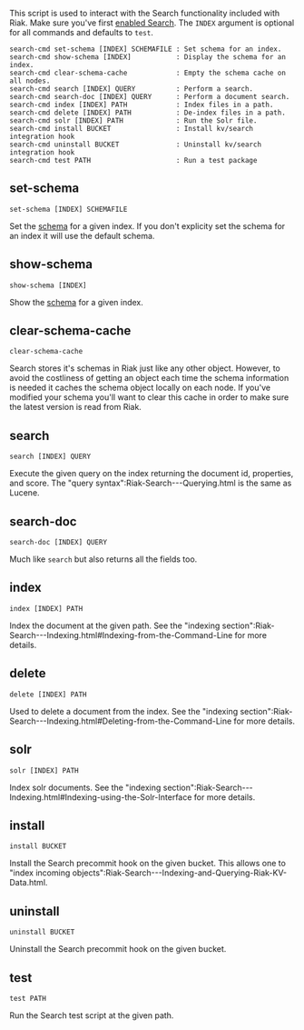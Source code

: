 This script is used to interact with the Search functionality included with
Riak.  Make sure you've first [enabled 
Search](Riak-Search---Installation-and-Setup.html).  The `INDEX` argument is
optional for all commands and defaults to `test`.

    
    search-cmd set-schema [INDEX] SCHEMAFILE : Set schema for an index.
    search-cmd show-schema [INDEX]           : Display the schema for an index.
    search-cmd clear-schema-cache            : Empty the schema cache on all nodes.
    search-cmd search [INDEX] QUERY          : Perform a search.
    search-cmd search-doc [INDEX] QUERY      : Perform a document search.
    search-cmd index [INDEX] PATH            : Index files in a path.
    search-cmd delete [INDEX] PATH           : De-index files in a path.
    search-cmd solr [INDEX] PATH             : Run the Solr file.
    search-cmd install BUCKET                : Install kv/search integration hook
    search-cmd uninstall BUCKET              : Uninstall kv/search integration hook
    search-cmd test PATH                     : Run a test package


## set-schema

    set-schema [INDEX] SCHEMAFILE

Set the [schema](Riak-Search---Schema.html) for a given index.  If you don't
explicity set the schema for an index it will use the default schema.


## show-schema

    show-schema [INDEX]

Show the [schema](Riak-Search---Schema.html) for a given index.


## clear-schema-cache

    clear-schema-cache

Search stores it's schemas in Riak just like any other object.  However, to
avoid the costliness of getting an object each time the schema information is
needed it caches the schema object locally on each node.  If you've modified
your schema you'll want to clear this cache in order to make sure the latest
version is read from Riak.


## search

    search [INDEX] QUERY

Execute the given query on the index returning the document id, properties, and
score.  The "query syntax":Riak-Search---Querying.html is the same as Lucene.


## search-doc

    search-doc [INDEX] QUERY

Much like `search` but also returns all the fields too.


## index

    index [INDEX] PATH

Index the document at the given path.  See the "indexing
section":Riak-Search---Indexing.html#Indexing-from-the-Command-Line for more
details.


## delete

    delete [INDEX] PATH

Used to delete a document from the index.  See the "indexing
section":Riak-Search---Indexing.html#Deleting-from-the-Command-Line for more
details.


## solr

    solr [INDEX] PATH

Index solr documents.  See the "indexing
section":Riak-Search---Indexing.html#Indexing-using-the-Solr-Interface for more
details.


## install

    install BUCKET

Install the Search precommit hook on the given bucket.  This allows one to
"index incoming objects":Riak-Search---Indexing-and-Querying-Riak-KV-Data.html.


## uninstall

    uninstall BUCKET

Uninstall the Search precommit hook on the given bucket.


## test

    test PATH

Run the Search test script at the given path.